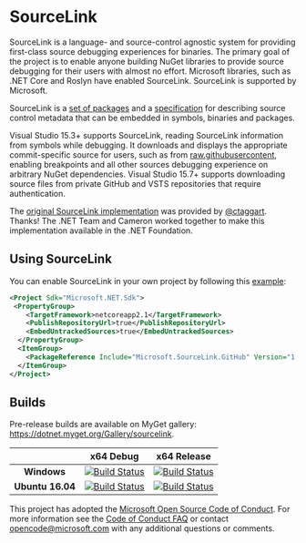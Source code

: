 # SourceLink

SourceLink is a language- and source-control agnostic system for providing first-class source debugging experiences for binaries. The primary goal of the project is to enable anyone building NuGet libraries to provide source debugging for their users with almost no effort. Microsoft libraries, such as .NET Core and Roslyn have enabled SourceLink. SourceLink is supported by Microsoft.

SourceLink is a [set of packages](https://dotnet.myget.org/Gallery/sourcelink) and a [specification](https://github.com/dotnet/designs/blob/master/accepted/diagnostics/source-link.md#source-link-file-specification) for describing source control metadata that can be embedded in symbols, binaries and packages.

Visual Studio 15.3+ supports SourceLink, reading SourceLink information from symbols while debugging. It downloads and displays the appropriate commit-specific source for users, such as from [raw.githubusercontent](https://raw.githubusercontent.com/dotnet/roslyn/681cbc414542ffb9fb13ded613d26a88ea73a44b/src/VisualStudio/Core/Def/Implementation/ProjectSystem/AbstractProject.cs), enabling breakpoints and all other sources debugging experience on arbitrary NuGet dependencies. Visual Studio 15.7+ supports downloading source files from private GitHub and VSTS repositories that require authentication.

The [original SourceLink implementation](https://github.com/ctaggart/SourceLink) was provided by [@ctaggart](https://github.com/ctaggart). Thanks! The .NET Team and Cameron worked together to make this implementation available in the .NET Foundation.

## Using SourceLink

You can enable SourceLink in your own project by following this [example](https://github.com/dotnet/sourcelink/blob/master/docs/Readme.md#example):

```xml
<Project Sdk="Microsoft.NET.Sdk">
 <PropertyGroup>
    <TargetFramework>netcoreapp2.1</TargetFramework>
    <PublishRepositoryUrl>true</PublishRepositoryUrl>
    <EmbedUntrackedSources>true</EmbedUntrackedSources>
  </PropertyGroup>
  <ItemGroup>
    <PackageReference Include="Microsoft.SourceLink.GitHub" Version="1.0.0" PrivateAssets="All"/>
  </ItemGroup>
</Project>
```

## Builds

Pre-release builds are available on MyGet gallery: https://dotnet.myget.org/Gallery/sourcelink.

[//]: # (Begin current test results)

|    | x64 Debug|x64 Release|
|:--:|:--:|:--:|
|**Windows**|[![Build Status](https://ci2.dot.net/job/Private/job/dotnet_sourcelink/job/master/job/Windows_NT_Debug/badge/icon)](https://ci2.dot.net/job/Private/job/dotnet_sourcelink/job/master/job/Windows_NT_Debug/)|[![Build Status](https://ci2.dot.net/job/Private/job/dotnet_sourcelink/job/master/job/Windows_NT_Release/badge/icon)](https://ci2.dot.net/job/Private/job/dotnet_sourcelink/job/master/job/Windows_NT_Release/)|
|**Ubuntu 16.04**|[![Build Status](https://ci2.dot.net/job/Private/job/dotnet_sourcelink/job/master/job/Ubuntu16.04_Debug/badge/icon)](https://ci2.dot.net/job/Private/job/dotnet_sourcelink/job/master/job/Ubuntu16.04_Debug/)|[![Build Status](https://ci2.dot.net/job/Private/job/dotnet_sourcelink/job/master/job/Ubuntu16.04_Release/badge/icon)](https://ci2.dot.net/job/Private/job/dotnet_sourcelink/job/master/job/Ubuntu16.04_Release/)|

[//]: # (End current test results)

This project has adopted the [Microsoft Open Source Code of Conduct](https://opensource.microsoft.com/codeofconduct/). For more information see the [Code of Conduct FAQ](https://opensource.microsoft.com/codeofconduct/faq/) or contact [opencode@microsoft.com](mailto:opencode@microsoft.com) with any additional questions or comments.
